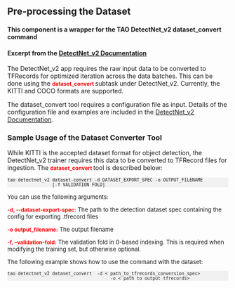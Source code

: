 ## Pre-processing the Dataset
#### This component is a wrapper for the TAO DetectNet_v2 dataset_convert command
#### Excerpt from the [DetectNet_v2 Documentation](https://docs.nvidia.com/tao/tao-toolkit/text/object_detection/detectnet_v2.html)
The DetectNet_v2 app requires the raw input data to be converted to TFRecords for optimized iteration across the data batches. This can be done using the <span style="color:red;font-weight:700;font-size:12px"> dataset_convert </span> subtask under DetectNet_v2. Currently, the KITTI and COCO formats are supported.

The dataset_convert tool requires a configuration file as input. Details of the configuration file and examples are included in the [DetectNet_v2 Documentation](https://docs.nvidia.com/tao/tao-toolkit/text/object_detection/detectnet_v2.html).

### Sample Usage of the Dataset Converter Tool
While KITTI is the accepted dataset format for object detection, the DetectNet_v2 trainer requires this data to be converted to TFRecord files for ingestion. The <span style="color:red;font-weight:700;font-size:12px"> dataset_convert </span> tool is described below:

<pre style="background-color:rgba(0, 0, 0, 0.0470588)"><font size="2">tao detectnet_v2 dataset-convert -d DATASET_EXPORT_SPEC -o OUTPUT_FILENAME
                 [-f VALIDATION_FOLD]
</pre>

You can use the following arguments:

<span style="color:red;font-weight:700;font-size:12px"> -d, --dataset-export-spec:</span> The path to the detection dataset spec containing the config for exporting .tfrecord files

<span style="color:red;font-weight:700;font-size:12px"> -o output_filename:</span> The output filename

<span style="color:red;font-weight:700;font-size:12px"> -f, –validation-fold:</span> The validation fold in 0-based indexing. This is required when modifying the training set, but otherwise optional.

The following example shows how to use the command with the dataset:

<pre style="background-color:rgba(0, 0, 0, 0.0470588)"><font size="2">tao detectnet_v2 dataset_convert  -d < path_to_tfrecords_conversion_spec>
                                       -o < path_to_output_tfrecords>
</pre>